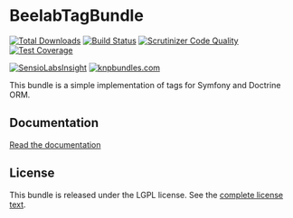 BeelabTagBundle
===============

[![Total Downloads](https://poser.pugx.org/beelab/tag-bundle/downloads.png)](https://packagist.org/packages/beelab/tag-bundle) [![Build Status](https://travis-ci.org/Bee-Lab/BeelabTagBundle.png?branch=master)](https://travis-ci.org/Bee-Lab/BeelabTagBundle) [![Scrutinizer Code Quality](https://scrutinizer-ci.com/g/Bee-Lab/BeelabTagBundle/badges/quality-score.png?b=master)](https://scrutinizer-ci.com/g/Bee-Lab/BeelabTagBundle/?branch=master) [![Test Coverage](https://codeclimate.com/github/Bee-Lab/BeelabTagBundle/badges/coverage.svg)](https://codeclimate.com/github/Bee-Lab/BeelabTagBundle)

[![SensioLabsInsight](https://insight.sensiolabs.com/projects/87695a35-3024-44a9-84ea-275a30cb6254/big.png)](https://insight.sensiolabs.com/projects/87695a35-3024-44a9-84ea-275a30cb6254)
[![knpbundles.com](http://knpbundles.com/Bee-Lab/BeelabTagBundle/badge)](http://knpbundles.com/Bee-Lab/BeelabTagBundle)

This bundle is a simple implementation of tags for Symfony and Doctrine ORM.

Documentation
-------------

[Read the documentation](docs/index.md)

License
-------

This bundle is released under the LGPL license. See the [complete license text](LICENSE).
